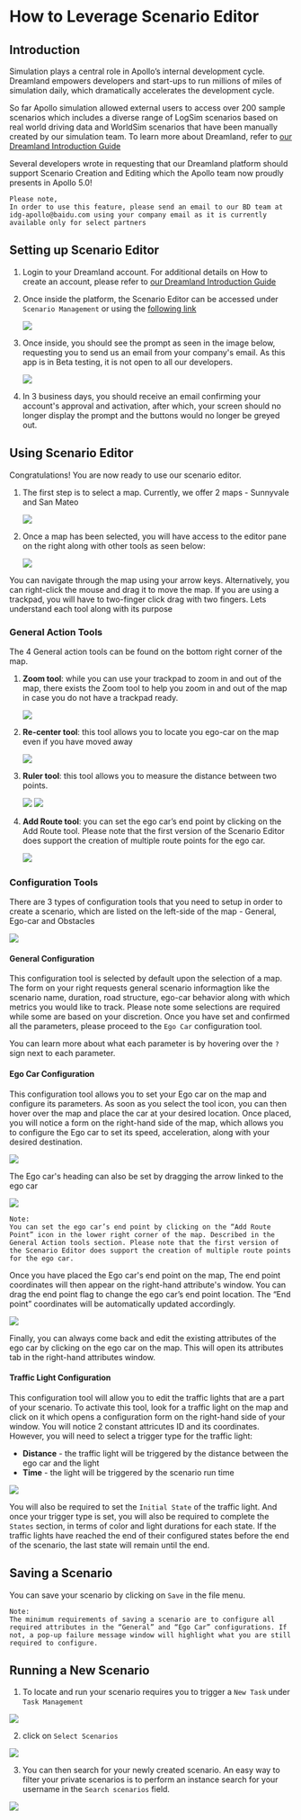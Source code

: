 # How to Leverage Scenario Editor

## Introduction

Simulation plays a central role in Apollo’s internal development cycle. Dreamland empowers developers and start-ups to run millions of miles of simulation daily, which dramatically accelerates the development cycle.

So far Apollo simulation allowed external users to access over 200 sample scenarios which includes a diverse range of LogSim scenarios based on real world driving data and WorldSim scenarios that have been manually created by our simulation team. To learn more about Dreamland, refer to [our Dreamland Introduction Guide](https://github.com/ApolloAuto/apollo/blob/master/docs/specs/Dreamland_introduction.md)

Several developers wrote in requesting that our Dreamland platform should support Scenario Creation and Editing which the Apollo team now proudly presents in Apollo 5.0!

```
Please note,
In order to use this feature, please send an email to our BD team at idg-apollo@baidu.com using your company email as it is currently available only for select partners
```

## Setting up Scenario Editor

1. Login to your Dreamland account. For additional details on How to create an account, please refer to [our Dreamland Introduction Guide](https://github.com/ApolloAuto/apollo/blob/master/docs/specs/Dreamland_introduction.md) 

2. Once inside the platform, the Scenario Editor can be accessed under `Scenario Management` or using the [following link](https://azure.apollo.auto/scenario-management/scenario-editor)

    ![](images/se_location1.png)

3. Once inside, you should see the prompt as seen in the image below, requesting you to send us an email from your company's email. As this app is in Beta testing, it is not open to all our developers.

    ![](images/login_se.png)

4. In 3 business days, you should receive an email confirming your account's approval and activation, after which, your screen should no longer display the prompt and the buttons would no longer be greyed out.

## Using Scenario Editor

Congratulations! You are now ready to use our scenario editor.

1. The first step is to select a map. Currently, we offer 2 maps - Sunnyvale and San Mateo

    ![](images/se_map.png)

2. Once a map has been selected, you will have access to the editor pane on the right along with other tools as seen below:

    ![](images/se_tools.png)


You can navigate through the map using your arrow keys. Alternatively, you can right-click the mouse and drag it to move the map. If you are using a trackpad, you will have to two-finger click drag with two fingers.
Lets understand each tool along with its purpose

### General Action Tools

The 4 General action tools can be found on the bottom right corner of the map. 

1. **Zoom tool**: while you can use your trackpad to zoom in and out of the map, there exists the Zoom tool to help you zoom in and out of the map in case you do not have a trackpad ready.

    ![](images/se_zoom1.png)

2. **Re-center tool**: this tool allows you to locate you ego-car on the map even if you have moved away

    ![](images/se_center1.png)

3. **Ruler tool**: this tool allows you to measure the distance between two points. 

    ![](images/se_ruler.png)  ![](images/se_distance.png)

4. **Add Route tool**: you can set the ego car’s end point by clicking on the Add Route tool. Please note that the first version of the Scenario Editor does support the creation of multiple route points for the ego car.

    ![](images/se_addroute.png)
 
### Configuration Tools

There are 3 types of configuration tools that you need to setup in order to create a scenario, which are listed on the left-side of the map - General, Ego-car and Obstacles

![](images/se_config.png)

#### General Configuration

This configuration tool is selected by default upon the selection of a map. The form on your right requests general scenario informagtion like the scenario name, duration, road structure, ego-car behavior along with which metrics you would like to track. Please note some selections are required while some are based on your discretion. Once you have set and confirmed all the parameters, please proceed to the `Ego Car` configuration tool.

You can learn more about what each parameter is by hovering over the `?` sign next to each parameter.

#### Ego Car Configuration

This configuration tool allows you to set your Ego car on the map and configure its parameters. As soon as you select the tool icon, you can then hover over the map and place the car at your desired location. Once placed, you will notice a form on the right-hand side of the map, which allows you to configure the Ego car to set its speed, acceleration, along with your desired destination.

![](images/se_ego.png)

The Ego car's heading can also be set by dragging the arrow linked to the ego car

![](images/heading.png)

```
Note: 
You can set the ego car’s end point by clicking on the “Add Route Point” icon in the lower right corner of the map. Described in the General Action tools section. Please note that the first version of the Scenario Editor does support the creation of multiple route points for the ego car.
```

Once you have placed the Ego car's end point on the map, The end point coordinates will then appear on the right-hand attribute's window. You can drag the end point flag to change the ego car’s end point location. The “End point” coordinates will be automatically updated accordingly.

![](images/endpoints1.png)

Finally, you can always come back and edit the existing attributes of the ego car by clicking on the ego car on the map. This will open its attributes tab in the right-hand attributes window.

#### Traffic Light Configuration

This configuration tool will allow you to edit the traffic lights that are a part of your scenario. To activate this tool, look for a traffic light on the map and click on it which opens a configuration form on the right-hand side of your window. You will notice 2 constant attricutes ID and its coordinates.
However, you will need to select a trigger type for the traffic light:
- **Distance** - the traffic light will be triggered by the distance between the ego car and the light
- **Time** -  the light will be triggered by the scenario run time

![](images/traffic_light.png)

You will also be required to set the `Initial State` of the traffic light. And once your trigger type is set, you will also be required to complete the `States` section, in terms of color and light durations for each state. If the traffic lights have reached the end of their configured states before the end of the scenario, the last state will remain until the end.

## Saving a Scenario

You can save your scenario by clicking on `Save` in the file menu.
```
Note:
The minimum requirements of saving a scenario are to configure all required attributes in the “General” and “Ego Car” configurations. If not, a pop-up failure message window will highlight what you are still required to configure.
```

## Running a New Scenario

1. To locate and run your scenario requires you to trigger a `New Task` under `Task Management`

![](images/new_scenario.png)

2. click on `Select Scenarios`

![](images/select_scenario.png)

3. You can then search for your newly created scenario. An easy way to filter your private scenarios is to perform an instance search for your username in the `Search scenarios` field. 

![](images/instance.png)
